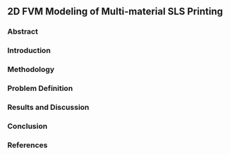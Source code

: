 ## 2D FVM Modeling of Multi-material SLS Printing 
### Abstract 
### Introduction 
### Methodology 
### Problem Definition 
### Results and Discussion 
### Conclusion 
### References 
